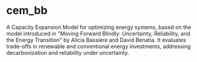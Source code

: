 # cem_bb
A Capacity Expansion Model for optimizing energy systems, based on the model introduced in "Moving Forward Blindly: Uncertainty, Reliability, and the Energy Transition" by Alicia Bassière and David Benatia. It evaluates trade-offs in renewable and conventional energy investments, addressing decarbonization and reliability under uncertainty.
